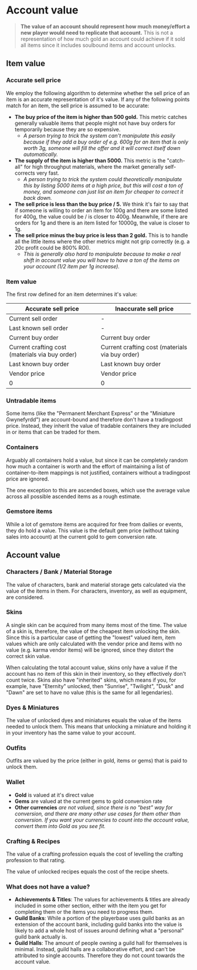 # Account value

> **The value of an account should represent how much money/effort a new player would need to replicate that account.** This is not a representation of how much gold an account could achieve if it sold all items since it includes soulbound items and account unlocks.

## Item value

### Accurate sell price

We employ the following algorithm to determine whether the sell price of an item is an accurate representation of it's value. If any of the following points match for an item, the sell price is assumed to be accurate:

- **The buy price of the item is higher than 500 gold.** This metric catches generally valuable items that people might not have buy orders for temporarily because they are so expensive.
  - *A person trying to trick the system can't manipulate this easily because if they add a buy order of e.g. 600g for an item that is only worth 3g, someone will fill the offer and it will correct itself down automatically.*
- **The supply of the item is higher than 5000.** This metric is the "catch-all" for high throughput materials, where the market generally self-corrects very fast.
  - *A person trying to trick the system could theoretically manipulate this by listing 5000 items at a high price, but this will cost a ton of money, and someone can just list an item for cheaper to correct it back down.*
- **The sell price is less than the buy price / 5.** We think it's fair to say that if someone is willing to order an item for 100g and there are some listed for 400g, the value could be / is closer to 400g. Meanwhile, if there are orders for 1g and there is an item listed for 10000g, the value is closer to 1g.
- **The sell price minus the buy price is less than 2 gold.** This is to handle all the little items where the other metrics might not grip correctly (e.g. a 20c profit could be 800% ROI). 
  - *This is generally also hard to manipulate because to make a real shift in account value you will have to have a ton of the items on your account (1/2 item per 1g increase).*

### Item value

The first row defined for an item determines it's value:

| **Accurate sell price**                         | **Inaccurate sell price**                       |
|-------------------------------------------------|-------------------------------------------------|
| Current sell order                              | -                                               |
| Last known sell order                           | -                                               |
| Current buy order                               | Current buy order                               |
| Current crafting cost (materials via buy order) | Current crafting cost (materials via buy order) |
| Last known buy order                            | Last known buy order                            |
| Vendor price                                    | Vendor price                                    |
| 0                                               | 0                                               |

### Untradable items

Some items (like the "Permanent Merchant Express" or the "Miniature Gwynefyrdd") are account-bound and therefore don't have a tradingpost price. Instead, they inherit the value of tradable containers they are included in or items that can be traded for them.

### Containers

Arguably all containers hold a value, but since it can be completely random how much a container is worth and the effort of maintaining a list of container-to-item mappings is not justified, containers without a tradingpost price are ignored.

The one exception to this are ascended boxes, which use the average value across all possible ascended items as a rough estimate.

### Gemstore items

While a lot of gemstore items are acquired for free from dailies or events, they do hold a value. This value is the default gem price (without taking sales into account) at the current gold to gem conversion rate.

## Account value

### Characters / Bank / Material Storage

The value of characters, bank and material storage gets calculated via the value of the items in them. For characters, inventory, as well as equipment, are considered.

### Skins

A single skin can be acquired from many items most of the time. The value of a skin is, therefore, the value of the cheapest item unlocking the skin. Since this is a particular case of getting the "lowest" valued item, item values which are only calculated with the vendor price and items with no value (e.g. karma vendor items) will be ignored, since they distort the correct skin value.

When calculating the total account value, skins only have a value if the account has no item of this skin in their inventory, so they effectively don't count twice. Skins also have "inherited" skins, which means if you, for example, have "Eternity" unlocked, then "Sunrise", "Twilight", "Dusk" and "Dawn" are set to have no value (this is the same for all legendaries).

### Dyes & Miniatures

The value of unlocked dyes and miniatures equals the value of the items needed to unlock them. This means that unlocking a miniature and holding it in your inventory has the same value to your account.

### Outfits

Outfits are valued by the price (either in gold, items or gems) that is paid to unlock them.

### Wallet

- **Gold** is valued at it's direct value
- **Gems** are valued at the current gems to gold conversion rate
- **Other currencies** *are not valued, since there is no "best" way for conversion, and there are many other use cases for them other than conversion. If you want your currencies to count into the account value, convert them into Gold as you see fit.*

### Crafting & Recipes

The value of a crafting profession equals the cost of levelling the crafting profession to that rating.

The value of unlocked recipes equals the cost of the recipe sheets.

### What does not have a value?

- **Achievements & Titles**: The values for achievements & titles are already included in some other section, either with the item you get for completing them or the items you need to progress them.
- **Guild Banks**: While a portion of the playerbase uses guild banks as an extension of the account bank, including guild banks into the value is likely to add a whole host of issues around defining what a "personal" guild bank actually is.
- **Guild Halls**: The amount of people owning a guild hall for themselves is minimal. Instead, guild halls are a collaborative effort, and can't be attributed to single accounts. Therefore they do not count towards the account value.
